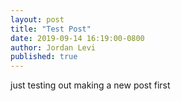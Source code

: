 ```yaml
---
layout: post
title: "Test Post"
date: 2019-09-14 16:19:00-0800
author: Jordan Levi
published: true
---
```


just testing out making a new post first
